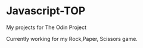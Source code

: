 # Javascript-TOP
My projects for The Odin Project

Currently working for my Rock,Paper, Scissors game.

